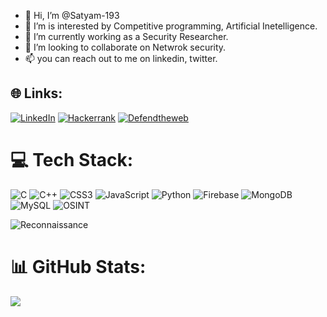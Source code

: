 - 👋 Hi, I’m @Satyam-193
- 👀 I’m is interested by Competitive programming, Artificial Inetelligence.
- 🌱 I’m currently working as a Security Researcher.
- 💞️ I’m looking to collaborate on Netwrok security.
- 📫 you can reach out to me on linkedin, twitter.

## 🌐 Links:

[![LinkedIn](https://img.shields.io/badge/LinkedIn-Contact%20Me-blue)](https://www.linkedin.com/in/satyam-pathak-a482481bb/)
[![Hackerrank](https://img.shields.io/badge/Hackerrank-grey)](https://www.hackerrank.com/users/satyampathak7291)
[![Defendtheweb](https://img.shields.io/badge/DefendtheWeb-blue)](https://www.defendtheweb.net/)


# 💻 Tech Stack:

![C](https://img.shields.io/badge/C-blue) ![C++](https://img.shields.io/badge/C++-grey) ![CSS3](https://img.shields.io/badge/CSS3-blue) ![JavaScript](https://img.shields.io/badge/JAVASCRIPT-white) ![Python](https://img.shields.io/badge/PYTHON-blue) 
![Firebase](https://img.shields.io/badge/FIREBASE-orange)  ![MongoDB](https://img.shields.io/badge/MongoDB-green) ![MySQL](https://img.shields.io/badge/MYSQL-white)
![OSINT](https://img.shields.io/badge/OSINT-blue)

![Reconnaissance](https://img.shields.io/badge/INFORMATION%20GATHERING-white)


# 📊 GitHub Stats:

![](https://github-readme-stats.vercel.app/api?username=Satyam-193&theme=dark&hide_border=false&include_all_commits=false&count_private=false)<br/>
